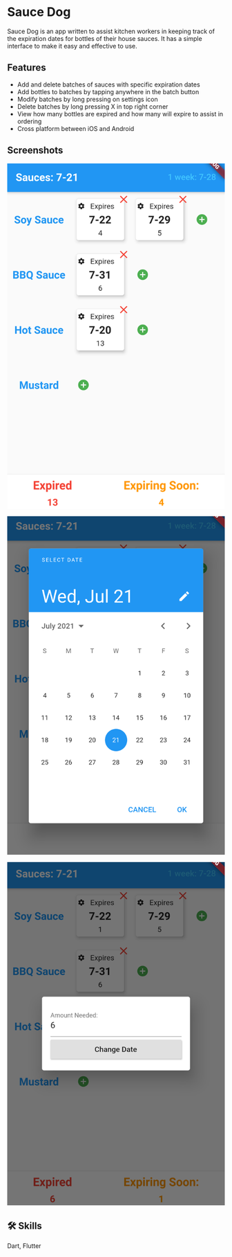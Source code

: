 
# Sauce Dog

Sauce Dog is an app written to assist kitchen workers in keeping track of the expiration dates for bottles of their house sauces. It has a simple interface to make it easy and effective to use.

## Features

- Add and delete batches of sauces with specific expiration dates
- Add bottles to batches by tapping anywhere in the batch button
- Modify batches by long pressing on settings icon
- Delete batches by long pressing X in top right corner
- View how many bottles are expired and how many will expire to assist in ordering
- Cross platform between iOS and Android


## Screenshots

![Main page](/images/screenshot1.png)

![Select Date](/images/screenshot1.5.png)

![Modify Count](/images/screenshot2.png)

  
## 🛠 Skills
Dart, Flutter

  